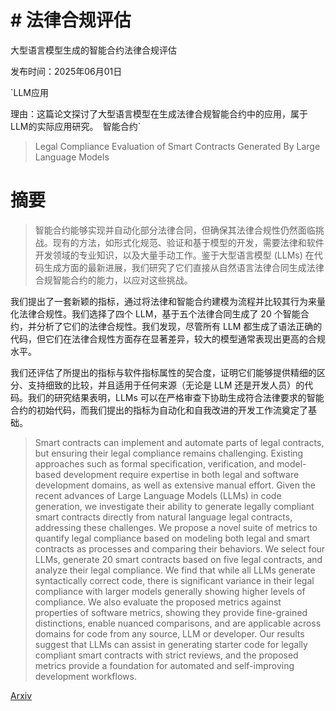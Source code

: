 # # 法律合规评估
大型语言模型生成的智能合约法律合规评估

发布时间：2025年06月01日

`LLM应用

理由：这篇论文探讨了大型语言模型在生成法律合规智能合约中的应用，属于LLM的实际应用研究。` `智能合约`

> Legal Compliance Evaluation of Smart Contracts Generated By Large Language Models

# 摘要

> 智能合约能够实现并自动化部分法律合同，但确保其法律合规性仍然面临挑战。现有的方法，如形式化规范、验证和基于模型的开发，需要法律和软件开发领域的专业知识，以及大量手动工作。鉴于大型语言模型 (LLMs) 在代码生成方面的最新进展，我们研究了它们直接从自然语言法律合同生成法律合规智能合约的能力，以应对这些挑战。

我们提出了一套新颖的指标，通过将法律和智能合约建模为流程并比较其行为来量化法律合规性。我们选择了四个 LLM，基于五个法律合同生成了 20 个智能合约，并分析了它们的法律合规性。我们发现，尽管所有 LLM 都生成了语法正确的代码，但它们在法律合规性方面存在显著差异，较大的模型通常表现出更高的合规水平。

我们还评估了所提出的指标与软件指标属性的契合度，证明它们能够提供精细的区分、支持细致的比较，并且适用于任何来源（无论是 LLM 还是开发人员）的代码。我们的研究结果表明，LLMs 可以在严格审查下协助生成符合法律要求的智能合约的初始代码，而我们提出的指标为自动化和自我改进的开发工作流奠定了基础。

> Smart contracts can implement and automate parts of legal contracts, but ensuring their legal compliance remains challenging. Existing approaches such as formal specification, verification, and model-based development require expertise in both legal and software development domains, as well as extensive manual effort. Given the recent advances of Large Language Models (LLMs) in code generation, we investigate their ability to generate legally compliant smart contracts directly from natural language legal contracts, addressing these challenges. We propose a novel suite of metrics to quantify legal compliance based on modeling both legal and smart contracts as processes and comparing their behaviors. We select four LLMs, generate 20 smart contracts based on five legal contracts, and analyze their legal compliance. We find that while all LLMs generate syntactically correct code, there is significant variance in their legal compliance with larger models generally showing higher levels of compliance. We also evaluate the proposed metrics against properties of software metrics, showing they provide fine-grained distinctions, enable nuanced comparisons, and are applicable across domains for code from any source, LLM or developer. Our results suggest that LLMs can assist in generating starter code for legally compliant smart contracts with strict reviews, and the proposed metrics provide a foundation for automated and self-improving development workflows.

[Arxiv](https://arxiv.org/abs/2506.00943)